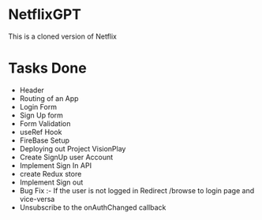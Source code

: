 # NetflixGPT
This is a cloned version of Netflix 

# Tasks Done

- Header
-  Routing of an App
-  Login Form
- Sign Up form
- Form Validation
- useRef Hook
- FireBase Setup
- Deploying out Project VisionPlay
- Create SignUp user Account
- Implement Sign In API
- create Redux store
- Implement Sign out
- Bug Fix :- If the user is not logged in Redirect /browse to login page and vice-versa
- Unsubscribe to the onAuthChanged callback
